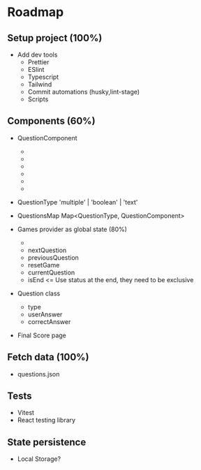 # Roadmap

## Setup project (100%)

- Add dev tools
  - Prettier
  - ESlint
  - Typescript
  - Tailwind
  - Commit automations (husky,lint-stage)
  - Scripts

## Components (60%)

- QuestionComponent

  - <MultipleQuestion />
  - <BooleanQuestion />
  - <TextQuestion />
  - <QuestionContainer>
  - <QuestionCounter>
  - <Pager>

- QuestionType 'multiple' | 'boolean' | 'text'

- QuestionsMap
  Map<QuestionType, QuestionComponent>

- Games provider as global state (80%)

  - <GameProvider />
  - nextQuestion
  - previousQuestion
  - resetGame
  - currentQuestion
  - isEnd <= Use status at the end, they need to be exclusive

- Question class

  - type
  - userAnswer
  - correctAnswer

- Final Score page

## Fetch data (100%)

- questions.json

## Tests

- Vitest
- React testing library

## State persistence

- Local Storage?
